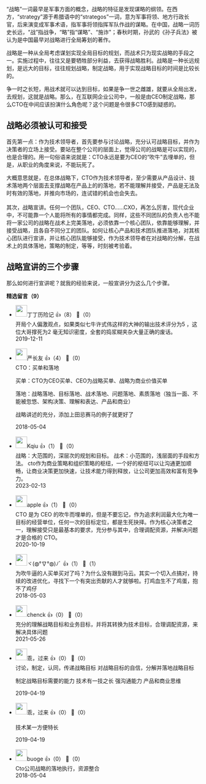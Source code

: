 “战略”一词最早是军事方面的概念，战略的特征是发现谋略的纲领。在西方，“strategy”源于希腊语中的“strategos”一词，意为军事将领、地方行政长官，后来演变成军事术语，指军事将领指挥军队作战的谋略。在中国，战略一词历史长远，“战”指战争，“略”指“谋略”、“施诈"；春秋时期，孙武的《孙子兵法》被认为是中国最早对战略进行全局筹划的著作。

战略是一种从全局考虑谋划实现全局目标的规划，而战术只为现实战略的手段之一。实施过程中，往往又是要牺牲部分利益，去获得战略胜利。战略是一种长远规划，是远大的目标，往往规划战略，制定战略，用于实现战略目标的时间是比较长的。

争一时之长短，用战术就可以达到目标，如果是争一世之雌雄，就要从全局出发，去规划，这就是战略。那么，在互联网企业公司中，一般是由CEO制定战略，那么CTO在中间应该扮演什么角色呢？这个问题是令很多CTO感到疑惑的。

## 战略必须被认可和接受

首先第一点：作为技术领导者，首先要参与讨论战略，充分认可战略目标，并作为决策者的立场上接受。要站在整个公司的层面上，觉得公司的战略是可以实现的，也是合理的。用一句俗语来说就是：CTO永远是要为CEO的“吹牛”去埋单的，但是，从职业的角度来说，不能玩死了。

大概意思就是，在总体战略下，CTO作为技术领导者，至少需要从产品设计、技术落地两个层面去支撑战略在产品上的的落地，若不能理解并接受，产品是无法及时有效的落地，并推向市场的，连试错的机会也会失去。  
   
其次，战略宣讲。任何一个团队，CEO、CTO……CXO，再怎么厉害，现代企业中，不可能靠一个人能将所有的事情都完成。同样，这些不同团队的负责人也不能将一家公司的战略在战术上完美落地，必须依靠一个核心团队，依靠能够理解，并接受战略，且各自不同分工的团队。如何让核心产品和技术团队推进落地，对其核心团队进行宣讲，并让核心团队能够接受，作为技术领导者在对战略的分解，在战术上的具体落地，策略的制定，等等，时刻被考验着。

## 战略宣讲的三个步骤

那么如何进行宣讲呢？就我的经验来说，一般宣讲分为这么几个步骤。
<div><strong>精选留言（9）</strong></div><ul>
<li><img src="https://static001.geekbang.org/account/avatar/00/19/5b/08/b0b0db05.jpg" width="30px"><span>丁丁历险记</span> 👍（8） 💬（0）<div>开局个人偏激观点，如果类似七牛许式伟这样的大神的输出技术评分为5  
，这位大哥撑死为2  毫无知识密度，全套的捣浆糊夹杂大量正确的废话。</div>2019-12-11</li><br/><li><img src="https://static001.geekbang.org/account/avatar/00/10/9c/1e/db1ee238.jpg" width="30px"><span>严长友</span> 👍（4） 💬（0）<div>CTO：买单和落地

买单：CTO为CEO买单、CEO为战略买单、战略为商业价值买单

落地：战略落地、目标落地、战术落地、问题落地、素质落地（独当一面、不能被忽悠、架构决策、理解和表达、产品和商业）

战略讲述的充分，添加上田忌赛马的例子就更好了</div>2018-05-04</li><br/><li><img src="https://static001.geekbang.org/account/avatar/00/18/45/9a/1c9b3fa9.jpg" width="30px"><span>Kqiu</span> 👍（1） 💬（0）<div>战略：大范围的，深层次的规划和目标。
战术：小范围的，浅层面的手段和方法。
cto作为商业策略和组织策略的枢纽，一个好的枢纽可以让沟通更加顺畅，让商业决策更加快速，让技术能力得到释放，让公司更加高效和富有竞争力。</div>2023-02-13</li><br/><li><img src="https://static001.geekbang.org/account/avatar/00/11/3b/b3/20f0780f.jpg" width="30px"><span>apple</span> 👍（1） 💬（0）<div>CTO 是为 CEO 的吹牛而埋单的，但是不要忘记，作为追求利润最大化为唯一目标的经营单位，任何一次的目标定位，都是生死抉择。作为核心决策者之一，理解接受只是最基本的要求，充分参与其中，合理调配资源，并解决问题才是合格的 CTO。</div>2020-10-19</li><br/><li><img src="http://thirdwx.qlogo.cn/mmopen/vi_32/Q0j4TwGTfTJOBwR7MCVqwZbPA5RQ2mjUjd571jUXUcBCE7lY5vSMibWn8D5S4PzDZMaAhRPdnRBqYbVOBTJibhJg/132" width="30px"><span>ヾ(◍°∇°◍)ﾉﾞ</span> 👍（1） 💬（1）<div>为吹牛逼的人买单买对了吗？为什么没有跟到马云。其实一个切入点搞对，持续的改进优化，寻找下一个有突出贡献的人才就够啦。打鸡血生不了鸡蛋，抱不了鸡仔</div>2018-05-03</li><br/><li><img src="https://static001.geekbang.org/account/avatar/00/10/1e/93/16fc2f56.jpg" width="30px"><span>chenck</span> 👍（0） 💬（0）<div>充分的理解战略目标和业务目标，并将其转换为技术目标，合理调配资源，来解决具体问题</div>2021-05-26</li><br/><li><img src="https://static001.geekbang.org/account/avatar/00/12/87/25/d95cd164.jpg" width="30px"><span>乖，过来</span> 👍（0） 💬（0）<div>讨论，制定，认同，传递战略目标
对战略目标的自信，分解并落地战略目标

制定战略目标需要的能力
技术有一技之长
强沟通能力
产品和商业思维</div>2019-04-19</li><br/><li><img src="https://static001.geekbang.org/account/avatar/00/12/87/25/d95cd164.jpg" width="30px"><span>乖，过来</span> 👍（0） 💬（0）<div>


技术某一方便特长</div>2019-04-19</li><br/><li><img src="https://static001.geekbang.org/account/avatar/00/0f/8a/8a/7c1baa25.jpg" width="30px"><span>buoge</span> 👍（0） 💬（0）<div>Cto公司战略的落地执行，资源整合</div>2018-05-04</li><br/>
</ul>